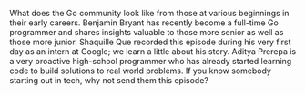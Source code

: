 What does the Go community look like from those at various beginnings in their early careers. Benjamin Bryant has recently become a full-time Go programmer and shares insights valuable to those more senior as well as those more junior. Shaquille Que recorded this episode during his very first day as an intern at Google; we learn a little about his story. Aditya Prerepa is a very proactive high-school programmer who has already started learning code to build solutions to real world problems. If you know somebody starting out in tech, why not send them this episode?